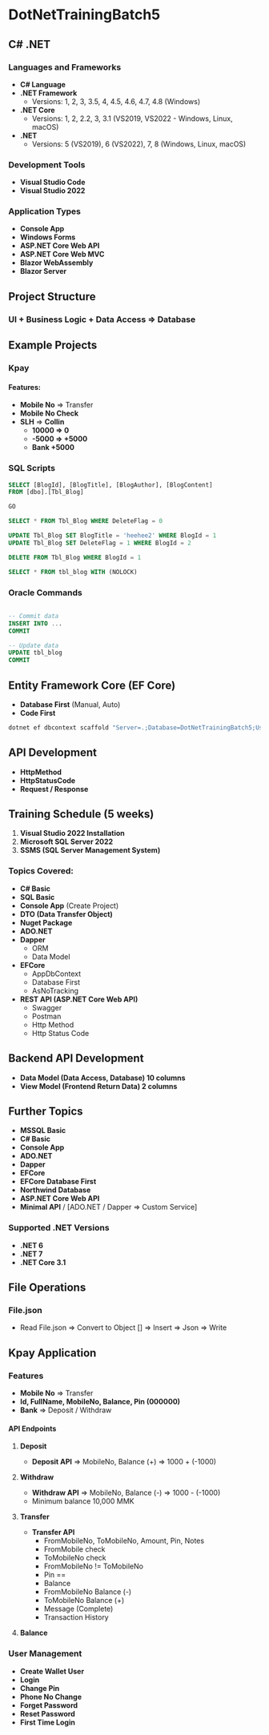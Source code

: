 # DotNetTrainingBatch5

## C# .NET

### Languages and Frameworks

- **C# Language**
- **.NET Framework** 
  - Versions: 1, 2, 3, 3.5, 4, 4.5, 4.6, 4.7, 4.8 (Windows)
- **.NET Core**
  - Versions: 1, 2, 2.2, 3, 3.1 (VS2019, VS2022 - Windows, Linux, macOS)
- **.NET**
  - Versions: 5 (VS2019), 6 (VS2022), 7, 8 (Windows, Linux, macOS)

### Development Tools

- **Visual Studio Code**
- **Visual Studio 2022**

### Application Types

- **Console App**
- **Windows Forms**
- **ASP.NET Core Web API**
- **ASP.NET Core Web MVC**
- **Blazor WebAssembly**
- **Blazor Server**

## Project Structure

### UI + Business Logic + Data Access => Database

## Example Projects

### Kpay

#### Features:

- **Mobile No** => Transfer
- **Mobile No Check**
- **SLH** => **Collin**
  - **10000 => 0**
  - **-5000 => +5000**
  - **Bank +5000**

### SQL Scripts

```sql
SELECT [BlogId], [BlogTitle], [BlogAuthor], [BlogContent]
FROM [dbo].[Tbl_Blog]

GO

SELECT * FROM Tbl_Blog WHERE DeleteFlag = 0

UPDATE Tbl_Blog SET BlogTitle = 'heehee2' WHERE BlogId = 1
UPDATE Tbl_Blog SET DeleteFlag = 1 WHERE BlogId = 2

DELETE FROM Tbl_Blog WHERE BlogId = 1

SELECT * FROM tbl_blog WITH (NOLOCK)
```

### Oracle Commands

```sql

-- Commit data
INSERT INTO ...
COMMIT

-- Update data
UPDATE tbl_blog
COMMIT
```

## Entity Framework Core (EF Core)

- **Database First** (Manual, Auto)
- **Code First**

```sh
dotnet ef dbcontext scaffold "Server=.;Database=DotNetTrainingBatch5;User Id=sa;Password=sasa@123;TrustServerCertificate=True;" Microsoft.EntityFrameworkCore.SqlServer -o Models -c AppDbContext -f
```

## API Development

- **HttpMethod**
- **HttpStatusCode**
- **Request / Response**

## Training Schedule (5 weeks)

1. **Visual Studio 2022 Installation**
2. **Microsoft SQL Server 2022**
3. **SSMS (SQL Server Management System)**

### Topics Covered:

- **C# Basic**
- **SQL Basic**
- **Console App** (Create Project)
- **DTO (Data Transfer Object)**
- **Nuget Package**
- **ADO.NET**
- **Dapper**
  - ORM
  - Data Model
- **EFCore**
  - AppDbContext
  - Database First
  - AsNoTracking
- **REST API (ASP.NET Core Web API)**
  - Swagger
  - Postman
  - Http Method
  - Http Status Code

## Backend API Development

- **Data Model (Data Access, Database) 10 columns**
- **View Model (Frontend Return Data) 2 columns**

## Further Topics

- **MSSQL Basic**
- **C# Basic**
- **Console App**
- **ADO.NET**
- **Dapper**
- **EFCore**
- **EFCore Database First**
- **Northwind Database**
- **ASP.NET Core Web API**
- **Minimal API** / [ADO.NET / Dapper => Custom Service]

### Supported .NET Versions

- **.NET 6**
- **.NET 7**
- **.NET Core 3.1**

## File Operations

### File.json

- Read File.json => Convert to Object [] => Insert => Json => Write

## Kpay Application

### Features

- **Mobile No** => Transfer
- **Id, FullName, MobileNo, Balance, Pin (000000)**
- **Bank** => Deposit / Withdraw

#### API Endpoints

1. **Deposit**
   - **Deposit API** => MobileNo, Balance (+) => 1000 + (-1000)

2. **Withdraw**
   - **Withdraw API** => MobileNo, Balance (-) => 1000 - (-1000)
   - Minimum balance 10,000 MMK

3. **Transfer**
   - **Transfer API**
     - FromMobileNo, ToMobileNo, Amount, Pin, Notes
     - FromMobile check
     - ToMobileNo check
     - FromMobileNo != ToMobileNo
     - Pin == 
     - Balance
     - FromMobileNo Balance (-)
     - ToMobileNo Balance (+)
     - Message (Complete)
     - Transaction History

4. **Balance**

### User Management

- **Create Wallet User**
- **Login**
- **Change Pin**
- **Phone No Change**
- **Forget Password**
- **Reset Password**
- **First Time Login**
